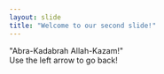 ```yaml
---
layout: slide
title: "Welcome to our second slide!"
---
```

"Abra-Kadabrah Allah-Kazam!"<br>
Use the left arrow to go back!
